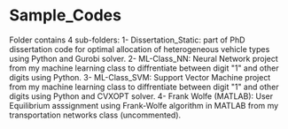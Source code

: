 # Sample_Codes
Folder contains 4 sub-folders:
1- Dissertation_Static: part of PhD dissertation code for optimal allocation of heterogeneous vehicle types
                        using Python and Gurobi solver.
2- ML-Class_NN: Neural Network project from my machine learning class to diffrentiate between digit "1" and other digits
                        using Python.
3- ML-Class_SVM: Support Vector Machine project from my machine learning class to diffrentiate between digit "1" and other digits
                        using Python and CVXOPT solver.
4- Frank Wolfe (MATLAB): User Equilibrium asssignment using Frank-Wolfe algorithm in MATLAB from my transportation networks class (uncommented).
